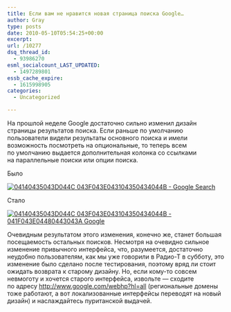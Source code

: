 ```yaml
---
title: Если вам не нравится новая страница поиска Google…
author: Gray
type: posts
date: 2010-05-10T05:54:25+00:00
excerpt:
url: /10277
dsq_thread_id:
  - 93986270
esml_socialcount_LAST_UPDATED:
  - 1497289801
essb_cache_expire:
  - 1615998905
categories:
  - Uncategorized

---
```








На&nbsp;прошлой неделе Google достаточно сильно изменил дизайн страницы результатов поиска. Если раньше по&nbsp;умолчанию пользователи видели результаты основного поиска и&nbsp;имели возможность посмотреть на&nbsp;опциональные, то&nbsp;теперь всем по&nbsp;умолчанию выдается дополнительная колонка со&nbsp;ссылками на&nbsp;параллельные поиски или опции поиска.

Было

<div class="thumbnail">
  <a href="http://skitch.com/gray/dnac2/google-search"><img src="https://i2.wp.com/img.skitch.com/20100510-b1k88gqtspkx3rhu8kd32r3hma.preview.jpg?w=740" alt="04140435043D044C 043F043E043104350434044B - Google Search" data-recalc-dims="1" /></a>


Стало

<div class="thumbnail">
  <a href="http://skitch.com/gray/dnaca/google"><img src="https://i0.wp.com/img.skitch.com/20100510-tw44d7dn3n5aunbmgfgcjt5q2e.preview.jpg?w=740" alt="04140435043D044C 043F043E043104350434044B - 041F043E04480443043A Google" data-recalc-dims="1" /></a>


Очевидным результатом этого изменения, конечно&nbsp;же, станет большая посещаемость остальных поисков. Несмотря на&nbsp;очевидно сильное изменение привычного интерфейса, что, разумеется, достаточно неудобно пользователям, как мы&nbsp;уже говорили в&nbsp;<nobr>Радио-Т</nobr> в&nbsp;субботу, это изменение было сделано после тестирования, поэтому вряд&nbsp;ли стоит ожидать возврата к&nbsp;старому дизайну. Но, если <nobr>кому-то</nobr> совсем невмоготу и&nbsp;хочется старого интерфейса, извольте&nbsp;&mdash; сходите по&nbsp;адресу <http://www.google.com/webhp?hl=all> (региональные домены тоже работают, а&nbsp;вот локализованные интерфейсы переводят на&nbsp;новый дизайн) и&nbsp;наслаждайтесь пуританской выдачей.